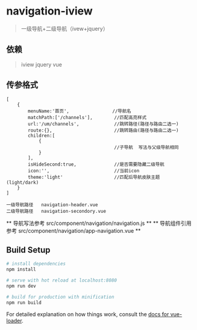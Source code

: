 # navigation-iview

> 一级导航+二级导航（ivew+jquery）

## 依赖

>  iview   jquery   vue

## 传参格式

```
[
    {
        menuName:'首页',                //导航名
        matchPath:['/channels'],        //匹配高亮样式
        url:'/um/channels',             //跳转路径(路径与路由二选一)
        route:{},                       //跳转路由(路径与路由二选一)
        children:[
            {
                                        //子导航  写法与父级导航相同 
            }
        ],                     
        isHideSecond:true,              //是否需要隐藏二级导航
        icon:'',                        //当前icon
        theme:'light'                   //匹配后导航皮肤主题  (light/dark)
    }
]
```

>>
    一级导航路径   navigation-header.vue 
    二级导航路径   navigation-secondory.vue


** 导航写法参考  src/component/navigation/navigation.js **
** 导航组件引用参考  src/component/navigation/app-navigation.vue **

## Build Setup

``` bash
# install dependencies
npm install

# serve with hot reload at localhost:8080
npm run dev

# build for production with minification
npm run build
```

For detailed explanation on how things work, consult the [docs for vue-loader](http://vuejs.github.io/vue-loader).
